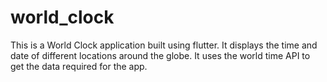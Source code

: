 # world_clock

This is a World Clock application built using flutter. It displays the time and date of different locations around the globe. It uses the world time API to get the data required for the app.
